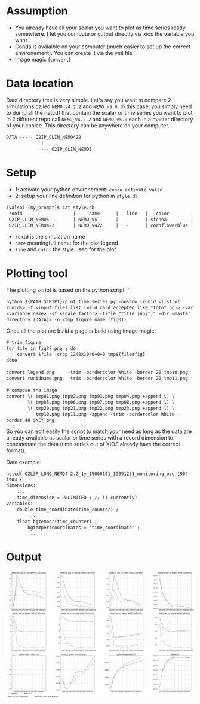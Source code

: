 
Assumption
==========
- You already have all your scalar you want to plot as time series ready somewhere. I let you compute or output directly via xios the variable you want
- Conda is avalaible on your computer (much easier to set up the correct environement). You can create it via the yml file 
- image magic (`convert`)

Data location
=============
Data directory tree is very simple. Let's say you want to compare 2 simulations called `NEMO_v4.2.2` and `NEMO_v5.0`. 
In this case, you simply need to dump all the netcdf that contain the scalar or time series you want to plot in 2 different repo call `NEMO_v4.2.2` and `NEMO_v5.0` each in a master directory of your choice.
This directory can be anywhere on your computer.

```
DATA ----- O2IP_CLIM_NEMO422
             |
             --- O2IP_CLIM_NEMO5
```

Setup
=====
- 1: activate your python environement: `conda activate valso`
- 2: setup your line definition for python in `style.db`

```
(valso) [my_prompt]$ cat style.db 
 runid                   |     name      |   line   |   color        |
 O2IP_CLIM_NEMO5         | NEMO_v5       |   -      | sienna         |
 O2IP_CLIM_NEMO422       | NEMO_v422     |   -      | cornflowerblue |
```
   * `runid` is the simulation name
   * `name` meaningfull name for the plot legend
   * `line` and `color` the style used for the plot

Plotting tool
=============

The plotting script is based on the python script ``:
```
python ${PATH_SCRIPT}/plot_time_series.py -noshow -runid <list of runids> -f <input files list (wild card accepted like *toto*.nc)> -var <variable name> -sf <scale factor> -title "title [unit]" -dir <master directory (DATA)> -o <tmp figure name (fig01)
```

Once all the plot are build a page is build using image magic:

```
# trim figure
for file in fig??.png ; do
    convert $file -crop 1240x1040+0+0 tmp${file#fig}
done

convert legend.png     -trim -bordercolor White -border 20 tmp10.png
convert runidname.png  -trim -bordercolor White -border 20 tmp11.png

# compose the image
convert \( tmp01.png tmp02.png tmp03.png tmp04.png +append \) \
        \( tmp05.png tmp06.png tmp07.png tmp08.png +append \) \
        \( tmp20.png tmp21.png tmp22.png tmp23.png +append \) \
           tmp10.png tmp11.png -append -trim -bordercolor White -border 40 $KEY.png
```

So you can edit easily the script to match your need as long as the data are already available as scalar or time series with a record dimension to concatenate the data (time series out of XIOS already have the correct format).

Data example:
```
netcdf O2L3P_LONG_NEMO4.2.2_1y_19000101_19091231_monitoring_oce_1904-1904 {
dimensions:
	...
	time_dimension = UNLIMITED ; // (1 currently)
variables:
	double time_coordinate(time_counter) ;
		...
	float bgtemper(time_counter) ;
		bgtemper:coordinates = "time_coordinate" ;
		...
```

Output
======

![plot](./NEMO.png)
